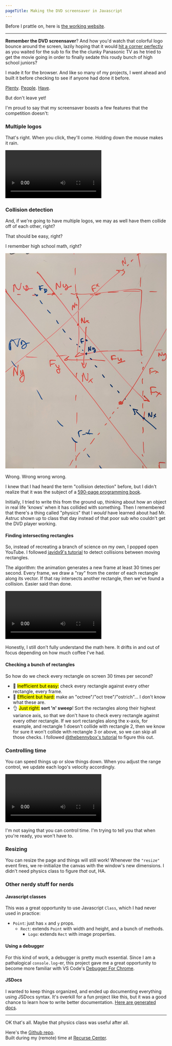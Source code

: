 ```yaml
---
pageTitle: Making the DVD screensaver in Javascript
---
```

Before I prattle on, here is [the working website](https://dvd-screensaver.surge.sh).

-----

<strong>Remember the DVD screensaver</strong>? And how you'd watch that colorful logo bounce around the screen, lazily hoping that it would [hit a corner perfectly](https://www.youtube.com/watch?v=QOtuX0jL85Y) as you waited for the sub to fix the the clunky Panasonic TV as he tried to get the movie going in order to finally sedate this roudy bunch of high school juniors?

I made it for the browser. And like so many of my projects, I went ahead and built it before checking to see if anyone had done it before.

[Plenty](https://bouncingdvdlogo.com/). [People](https://dvdscreensaver.online/). [Have](https://santumerino.itch.io/dvd-screensaver-simulator).

But don't leave yet!

I'm proud to say that my screensaver boasts a few features that the competition doesn't:

### Multiple logos

That's right. When you click, they'll come. Holding down the mouse makes it rain.

<video src="https://media.giphy.com/media/l4HNje70Q8YNQqzl39/giphy.mp4" type="video/mp4" autoplay loop></video> 

### Collision detection

And, if we're going to have multiple logos, we may as well have them collide off of each other, right?

That should be easy, right?

I remember high school math, right?

![confusing whiteboard](whiteboard.jpg)

Wrong. Wrong wrong wrong.

I knew that I had heard the term "collision detection" before, but I didn't realize that it was the subject of a [590-page programming book](https://realtimecollisiondetection.net/).

Initially, I tried to write this from the ground up, thinking about how an object in real life 'knows' when it has collided with something. Then I remembered that there's a thing called "physics" that I *would* have learned about had Mr. Astruc shown up to class that day instead of that poor sub who couldn't get the DVD player working.

#### Finding intersecting rectangles

So, instead of recreating a branch of science on my own, I popped open YouTube. I followed [javidx9's tutorial](https://www.youtube.com/watch?v=8JJ-4JgR7Dg&list=LL&index=5) to detect collisions between moving rectangles.

The algorithm: the animation generates a new frame at least 30 times per second. Every frame, we draw a "ray" from the center of each rectangle along its vector. If that ray intersects another rectangle, then we've found a collision. Easier said than done.

<video src="https://media.giphy.com/media/w12zsAFSay2WK0Jd5F/giphy.mp4" type="video/mp4" autoplay loop></video> 

Honestly, I still don't fully understand the math here. It drifts in and out of focus depending on how much coffee I've had.

#### Checking a bunch of rectangles

So how do we check every rectangle on screen 30 times per second?
- 🥵 <mark>Inefficient but easy:</mark> check every rectangle against every other rectangle, every frame.
- 🥶 <mark>Efficient but hard:</mark> make an "octree"/"oct tree"/"ostrich"... I don't know what these are.
- 👌 <mark>Just right:</mark><strong> sort 'n' sweep</strong>! Sort the rectangles along their highest variance axis, so that we don't have to check every rectangle against every other rectangle. If we sort rectangles along the x-axis, for example, and rectangle 1 doesn't collide with rectangle 2, then we know for sure it won't collide with rectangle 3 or above, so we can skip all those checks. I followed [@thebennybox's tutorial](https://www.youtube.com/watch?v=bCgF8fzwFvc) to figure this out.

### Controlling time

You can speed things up or slow things down. When you adjust the range control, we update each logo's velocity accordingly.

<video src="https://media.giphy.com/media/oRA9J9rXHvAW1scQ5s/giphy.mp4" type="video/mp4" autoplay loop></video> 

I'm not saying that you can control time. I'm trying to tell you that when you're ready, you won't have to.

### Resizing

You can resize the page and things will still work! Whenever the `"resize"` event fires, we re-initialize the canvas with the window's new dimensions. I didn't need physics class to figure *that* out, HA.

### Other nerdy stuff for nerds

#### Javascript classes

This was a great opportunity to use Javascript `Class`, which I had never used in practice:
- `Point`: just has `x` and `y` props.
    - `Rect`: extends `Point` with width and height, and a bunch of methods.
        - `Logo`: extends `Rect` with image properties.

#### Using a debugger

For this kind of work, a debugger is pretty much essential. Since I am a pathalogical `console.log`-er, this project gave me a great opportunity to become more familiar with VS Code's [Debugger For Chrome](https://marketplace.visualstudio.com/items?itemName=msjsdiag.debugger-for-chrome).

#### JSDocs

I wanted to keep things organized, and ended up documenting everything using JSDocs syntax. It's overkill for a fun project like this, but it was a good chance to learn how to write better documentation. [Here are generated docs](https://dvd-screensaver.surge.sh/docs/Logo.html).

_____

OK that's all. Maybe that physics class was useful after all.

Here's the [Github repo](https://github.com/willthedeveloper/dvd-screensaver).  
Built during my (remote) time at [Recurse Center](www.recurse.com).